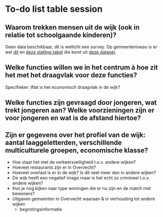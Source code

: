 # To-do list table session 

## Waarom trekken mensen uit de wijk (ook in relatie tot schoolgaande kinderen)? 

Geen data beschikbaar, dit is wellicht een survey. 
Op gemeenteniveau is er wel [dit](https://gist.github.com/vankesteren/63eea9ea2f3c45f5c17cb7726eb3e54c) en [deze statline tabel](https://opendata.cbs.nl/statline/#/CBS/nl/dataset/60048ned/table?ts=1649835395352) die komt uit [deze dataset](https://opendata.cbs.nl/statline/portal.html?_la=nl&_catalog=CBS&tableId=60048ned&_theme=261).

## Welke functies willen we in het centrum à hoe zit het met het draagvlak voor deze functies?  
Specifieker: Wat is het economisch draagvlak in de wijk? 



## Welke functies zijn gevraagd door jongeren, wat trekt jongeren aan? Welke voorzieningen zijn er voor jongeren en wat is de afstand hiertoe?  


## Zijn er gegevens over het profiel van de wijk: aantal laaggeletterden, verschillende multiculturele groepen, economische klasse?


-	Hoe staat het met de verkeersveiligheid t.o.v. andere wijken?  
-	Hoeveel restaurants zijn er in Overvecht?  
-	Hoeveel overlast is er in de wijk? Is dit veel meer dan in andere wijken?
-	De wijk heeft een negatief imago maar is het echt zo crimineel t.o.v. andere wijken? 
-	Kun je nog kijken naar type woningen die er nu zijn en de match met bewoners? 
-	Uitgaven gemeenten in Overvecht waaraan & in verhouding tot andere wijken 
    - begrotingsinformatie 
